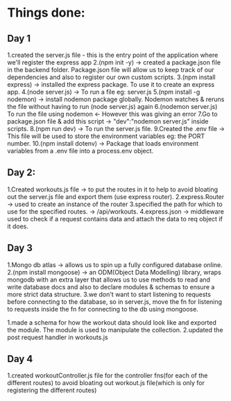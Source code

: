 # Things done:
## Day 1
  1.created the server.js file - this is the entry point of the application where we'll register the express app
  2.(npm init -y) -> created a package.json file in the backend folder. Package.json file will allow us to keep track of 
    our dependencies and also to register our own custom scripts.
  3.(npm install express) -> installed the express package. To use it to create an express app.
  4.(node server.js) -> To run a file eg: server.js
  5.(npm install -g nodemon) -> install nodemon package globally. Nodemon watches & reruns the file without having to run
    (node server.js) again
  6.(nodemon server.js) To run the file using nodemon <- However this was giving an error
  7.Go to package.json file & add this script -> "dev":"nodemon server.js" inside scripts.
  8.(npm run dev) -> To run the server.js file.
  9.Created the .env file -> This file will be used to store the environment variables eg: the PORT number.
  10.(npm install dotenv) -> Package that loads environment variables from a .env file into a process.env object.

## Day 2:
  1.Created workouts.js file -> to put the routes in it to help to avoid bloating out the server.js file and export them
    (use express router).
  2.express.Router -> used to create an instance of the router
  3.specified the path for which to use for the specified routes. -> /api/workouts.
  4.express.json -> middleware used to check if a request contains data and attach the data to req object if it does.

## Day 3
  1.Mongo db atlas -> allows us to spin up a fully configured database online.
  2.(npm install mongoose) -> an ODM(Object Data Modelling) library, wraps mongodb with an extra layer that allows us to use methods to read and write database docs and also to declare modules & schemas to ensure a more strict data structure.
  3.we don't want to start listening to requests before connecting to the database, so in server.js, move the fn for listening to requests inside the fn for connecting to the db using mongoose.


  1.made a schema for how the workout data should look like and exported the module. The module is used to manipulate the collection.
  2.updated the post request handler in workouts.js

  ## Day 4
  1.created workoutController.js file for the controller fns(for each of the different routes) to avoid bloating out workout.js file(which is only for registering the different routes)
